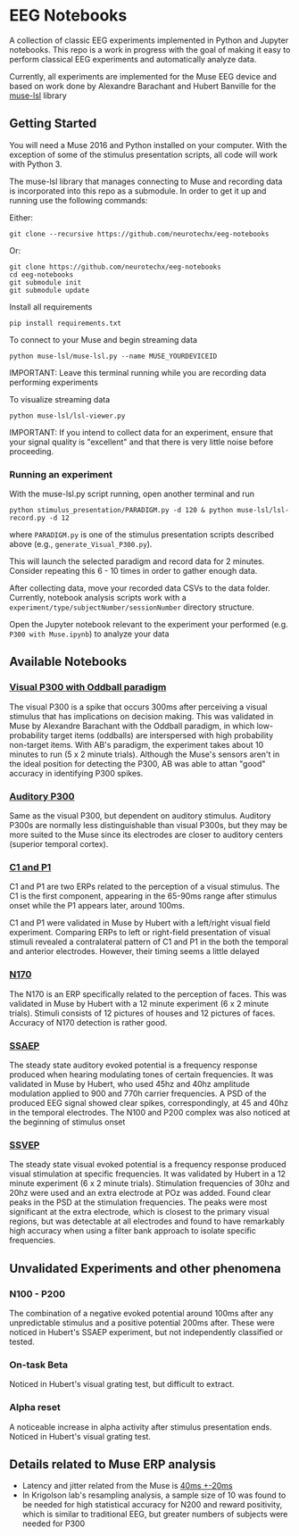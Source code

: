 # EEG Notebooks

A collection of classic EEG experiments implemented in Python and Jupyter notebooks. This repo is a work in progress with the goal of making it easy to perform classical EEG experiments and automatically analyze data.

Currently, all experiments are implemented for the Muse EEG device and based on work done by Alexandre Barachant and Hubert Banville for the [muse-lsl](https://github.com/alexandrebarachant/muse-lsl) library

## Getting Started

You will need a Muse 2016 and Python installed on your computer. With the exception of some of the stimulus presentation scripts, all code will work with Python 3.

The muse-lsl library that manages connecting to Muse and recording data is incorporated into this repo as a submodule. In order to get it up and running use the following commands:


Either: 

```
git clone --recursive https://github.com/neurotechx/eeg-notebooks
```


Or: 

```
git clone https://github.com/neurotechx/eeg-notebooks
cd eeg-notebooks
git submodule init
git submodule update
```

Install all requirements

`pip install requirements.txt`

To connect to your Muse and begin streaming data

`python muse-lsl/muse-lsl.py --name MUSE_YOURDEVICEID`

IMPORTANT: Leave this terminal running while you are recording data performing experiments

To visualize streaming data 

`python muse-lsl/lsl-viewer.py`

IMPORTANT: If you intend to collect data for an experiment, ensure that your signal quality is "excellent" and that there is very little noise before proceeding.

### Running an experiment

With the muse-lsl.py script running, open another terminal and run

`python stimulus_presentation/PARADIGM.py -d 120 & python muse-lsl/lsl-record.py -d 12`

where `PARADIGM.py` is one of the stimulus presentation scripts described above (e.g., `generate_Visual_P300.py`).

This will launch the selected paradigm and record data for 2 minutes. Consider repeating this 6 - 10 times in order to gather enough data.

After collecting data, move your recorded data CSVs to the data folder. Currently, notebook analysis scripts work with a `experiment/type/subjectNumber/sessionNumber` directory structure.

Open the Jupyter notebook relevant to the experiment your performed (e.g. `P300 with Muse.ipynb`) to analyze your data

## Available Notebooks

### [Visual P300 with Oddball paradigm](https://github.com/NeuroTechX/eeg-notebooks/blob/master/notebooks/P300%20with%20Muse.ipynb)
The visual P300 is a spike that occurs 300ms after perceiving a visual stimulus that has implications on decision making. This was validated in Muse by Alexandre Barachant with the Oddball paradigm, in which low-probability target items (oddballs) are interspersed with high probability non-target items. With AB's paradigm, the experiment takes about 10 minutes to run (5 x 2 minute trials). Although the Muse's sensors aren't in the ideal position for detecting the P300, AB was able to attan "good" accuracy in identifying P300 spikes.

### [Auditory P300](https://github.com/NeuroTechX/eeg-notebooks/blob/master/notebooks/Auditory%20P300%20with%20Muse.ipynb)
Same as the visual P300, but dependent on auditory stimulus. Auditory P300s are normally less distinguishable than visual P300s, but they may be more suited to the Muse since its electrodes are closer to auditory centers (superior temporal cortex).

### [C1 and P1](https://github.com/NeuroTechX/eeg-notebooks/blob/master/notebooks/Left-Right%20visual%20field%20with%20Muse.ipynb)
C1 and P1 are two ERPs related to the perception of a visual stimulus. The C1 is the first component, appearing in the 65-90ms range after stimulus onset while the P1 appears later, around 100ms.

C1 and P1 were validated in Muse by Hubert with a left/right visual field experiment. Comparing ERPs to left or right-field presentation of visual stimuli revealed a contralateral pattern of C1 and P1 in the both the temporal and anterior electrodes. However, their timing seems a little delayed

### [N170](https://github.com/NeuroTechX/eeg-notebooks/blob/master/notebooks/N170%20with%20Muse.ipynb)
The N170 is an ERP specifically related to the perception of faces. This was validated in Muse by Hubert with a 12 minute experiment (6 x 2 minute trials). Stimuli consists of 12 pictures of houses and 12 pictures of faces. Accuracy of N170 detection is rather good.

### [SSAEP](https://github.com/NeuroTechX/eeg-notebooks/blob/master/notebooks/SSAEP%20with%20Muse.ipynb)
The steady state auditory evoked potential is a frequency response produced when hearing modulating tones of certain frequencies. It was validated in Muse by Hubert, who used 45hz and 40hz amplitude modulation applied to 900 and 770h carrier frequencies. A PSD of the produced EEG signal showed clear spikes, correspondingly, at 45 and 40hz in the temporal electrodes. The N100 and P200 complex was also noticed at the beginning of stimulus onset 

### [SSVEP](https://github.com/NeuroTechX/eeg-notebooks/blob/master/notebooks/SSVEP%20with%20Muse.ipynb)
The steady state visual evoked potential is a frequency response produced visual stimulation at specific frequencies. It was validated by Hubert in a 12 minute experiment (6 x 2 minute trials). Stimulation frequencies of 30hz and 20hz were used and an extra electrode at POz was added. Found clear peaks in the PSD at the stimulation frequencies. The peaks were most significant at the extra electrode, which is closest to the primary visual regions, but was detectable at all electrodes and found to have remarkably high accuracy when using a filter bank approach to isolate specific frequencies. 


## Unvalidated Experiments and other phenomena

### N100 - P200
The combination of a negative evoked potential around 100ms after any unpredictable stimulus and a positive potential 200ms after. These were noticed in Hubert's SSAEP experiment, but not independently classified or tested.

### On-task Beta
Noticed in Hubert's visual grating test, but difficult to extract.

### Alpha reset
A noticeable increase in alpha activity after stimulus presentation ends. Noticed in Hubert's visual grating test.

## Details related to Muse ERP analysis

- Latency and jitter related from the Muse is [40ms +-20ms](https://www.frontiersin.org/articles/10.3389/fnins.2017.00109/full)  
- In Krigolson lab's resampling analysis, a sample size of 10 was found to be needed for high statistical accuracy for N200 and reward positivity, which is similar to traditional EEG, but greater numbers of subjects were needed for P300
